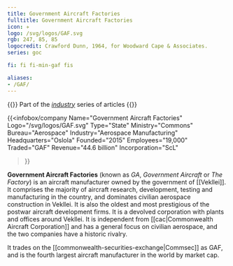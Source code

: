 ```yaml
---
title: Government Aircraft Factories
fulltitle: Government Aircraft Factories
icon: ✈️
logo: /svg/logos/GAF.svg
rgb: 247, 85, 85
logocredit: Crawford Dunn, 1964, for Woodward Cape & Associates.
series: goc

fi: fi fi-min-gaf fis

aliases:
- /GAF/
---
```

{{<note series>}}
 Part of the *[industry](/industry/)* series of articles
{{</note>}}

{{<infobox/company
	 Name="Government Aircraft Factories"
	 Logo="/svg/logos/GAF.svg"
	 Type="State"
	 Ministry="Commons"
	 Bureau="Aerospace"
	 Industry="Aerospace Manufacturing"
	 Headquarters="Oslola"
	 Founded="2015"
	 Employees="19,000"
	 Traded="GAF"
	 Revenue="44.6 billion"
	 Incorporation="ScL"
 >}}

<span class="fi fi-min-gaf fis"></span>  **Government Aircraft Factories** (known as *GA*, *Government Aircraft* or *The Factory*) is an aircraft manufacturer owned by the government of [[Vekllei]]. It comprises the majority of aircraft research, development, testing and manufacturing in the country, and dominates civilian aerospace construction in Vekllei. It is also the oldest and most prestigious of the postwar aircraft development firms. It is a devolved corporation with plants and offices around Vekllei. It is independent from [[cac|Commonwealth Aircraft Corporation]] and has a general focus on civilian aerospace, and the two companies have a historic rivalry.

It trades on the [[commonwealth-securities-exchange|Commsec]] as GAF, and is the fourth largest aircraft manufacturer in the world by market cap.